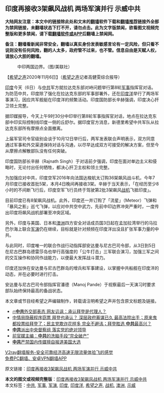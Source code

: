  <h2>印度再接收3架飙风战机 两场军演并行 示威中共</h2> <p class="notice"><b>大陆网友注意：本文中的链接除此处和文末的<a href="https://github.com/bannedbook/fanqiang" >翻墙</a>软件下载和<a href="https://github.com/killgcd/justmysocks/blob/master/README.md">翻墙推荐</a>链接外全部为禁网链接，未翻墙状态下打不开，请勿点击。此为文字版禁闻，欲看图文视频完整版和更多禁闻，请下载<a href="https://github.com/bannedbook/fanqiang">翻墙软件或APP</a>后翻墙上禁闻网。</p><p>备注：翻墙看新闻非常安全，翻墙以真实身份发表敏感言论有一定风险，但只看不说则没有任何风险，翻的人太多，政府管不过来，也不管。信息自由是天赋人权，请放心大胆的翻墙。</b></p>  <div class="entry"> <figure><figcaption>中印两国边界。（图/美联社）</figcaption></figure> <p>【<span class='wp_keywordlink_affiliate'><a href="https://www.soundofhope.org" title="希望之声" target="_blank">希望之声</a></span>2020年11月6日】（<a href="https://www.bannedbook.org/bnews/tag/%e5%b8%8c%e6%9c%9b%e4%b9%8b%e5%a3%b0/" class="st_tag internal_tag" rel="tag" title="标签 希望之声 下的日志">希望之声</a>记者高健雯综合报导）</p> <p><a href="https://www.bannedbook.org/bnews/tag/%e5%8d%b0%e5%ba%a6/" class="st_tag internal_tag" rel="tag" title="标签 印度 下的日志">印度</a>今天（6日）与<a href="https://www.bannedbook.org/bnews/tag/%e4%b8%ad%e5%85%b1/" class="st_tag internal_tag" rel="tag" title="标签 中共 下的日志">中共</a>军方就拉达克东部对峙问题举行第8轮<a href="https://www.bannedbook.org/bnews/tag/%E5%86%9B%E4%BA%8B/" class="st_tag internal_tag" rel="tag" title="标签 军事 下的日志">军事</a>指挥官对话。为防范中共，印度除了强化在拉达克东部的军事部署外，还在<a href="https://www.bannedbook.org/bnews/tag/%e5%8d%b0%e5%ba%a6%e6%b4%8b/" class="st_tag internal_tag" rel="tag" title="标签 印度洋 下的日志">印度洋</a>举行了两场军事演习，因应共军舰艇在印度洋的频繁活动。印度国防部长辛赫强调，印度决心扞卫领土完整。</p> <p>据印媒报导，今天上午9时30分中印举行第8轮军事指挥官对话，地点在拉达克东部中印实际控制线印度一侧的丘舒尔。据印度官方消息，新德里希望中共军队从拉达克东部所有摩擦点全面撤离。</p> <p>上届军官司令官级别会谈于10月12日举行后，两军发表联合声明表示，双方同意通过军事和外交渠道保持对话与沟通，以尽早达成双方可接受的解决方案，但至今从摩擦点解散部队没有任何突破。</p>  <p>印度国防部长辛赫（Rajnath Singh）于对话前夕强调，印度在面对单边主义和侵略时，无论付出任何牺牲，都决心扞卫主权和领土完整。</p> <p>为加强应对中共，印度空军2016年向法国达梭航太订购36架飙风战斗机，今年7月印度已接收首批5架，本月4日晚间再接收3架。辛赫于当天表示，「在经历至少8小时的不间断飞行后，印度空军飞行员终于驾驶第2批3架飙风<a href="https://www.bannedbook.org/bnews/tag/%e6%88%98%e6%9c%ba/" class="st_tag internal_tag" rel="tag" title="标签 战机 下的日志">战机</a>飞抵印度」。</p> <p>目前印度已有8架飙风战机。此外，印度还一并订购了「流星」（Meteor）飞弹和「暴风之影」巡弋飞弹，以应对中共空中武力，先前中印边界冲突严重时，一度传出印度将飙风战机部署至冲突区域。</p> <p>另外，印度与美国、日本和<a href="https://www.bannedbook.org/bnews/tag/%e6%be%b3%e6%b4%b2/" class="st_tag internal_tag" rel="tag" title="标签 澳洲 下的日志">澳洲</a>四方安全对话成员国3日起在孟加拉湾举行的马拉巴尔海上联合<a href="https://www.bannedbook.org/bnews/tag/%e5%86%9b%e6%bc%94/" class="st_tag internal_tag" rel="tag" title="标签 军演 下的日志">军演</a>仍在继续，目标就是针对频频在印度洋出没且扩张军事力量的中共。</p>  <p>与此同时，印度唯一的联合作战行动指挥部安达曼与尼古巴司令部，从3日到5日在尼古巴群岛德雷莎岛也举行高强度的「公牛打击」三军联合演习，加强三军之间的交互操作和协同作战能力，以便最大发挥战斗潜力。</p> <p>印度还加快在安达曼与尼古巴群岛的增兵和军事建设，以掌握中共船舰在印度洋的动态，并在必要时进行打击。</p> <p>安达曼与尼古巴司令部指挥官潘德（Manoj Pande）于视察最后一天演习时要求部队始终保持最高的备战状态。</p> <p>本文章或节目经希望之声编辑制作，转载请注明希望之声并包含原文标题及链接。</p>  <ul class='op-related-articles' title='相关阅读'> <li><a href='https://www.bannedbook.org/bnews/bannedvideo/20201106/1426904.html' target='_blank'>🔥<b>中共</b>外交部表态 网友讥讽：承认拜登是代理人？</a></li> <li><a href='https://www.bannedbook.org/bnews/bannedvideo/20201106/1426901.html' target='_blank'>中情局隐蔽程序窃票 拜登也承认？ 深层政府蓄谋已久 最高法院出手；原来鬼都投票给拜登了；民主党欺诈花样多 完全不避讳；拜登胜选 <b>中共</b>最高兴？</a></li> <li><a href='https://www.bannedbook.org/bnews/cbnews/20201106/1426886.html' target='_blank'><b>中共</b>派出中央督察组 落实党的绝对领导</a></li> <li><a href='https://www.bannedbook.org/bnews/cbnews/20201106/1426885.html' target='_blank'>前官媒主编：<b>中共</b>的洗脑手段“完全破产”</a></li> <li><a href='https://www.bannedbook.org/bnews/headline/20201106/1426876.html' target='_blank'><b>中共</b>严禁国内传媒擅自报道美国大选</a></li> </ul> <p class="texttj"> <a href="https://www.bannedbook.org/forum23/topic22702.html" target="_blank">V2ray翻墙服务-安全可靠经济高速无限流量体验飞的感觉</a><br/> <a href="https://github.com/bannedbook/fanqiang/wiki/%E7%A6%81%E9%97%BB%E7%BD%91%E5%AE%89%E5%8D%93%E7%BF%BB%E5%A2%99%E6%96%B0%E9%97%BBAPP" target="_blank">免费PC翻墙、安卓VPN翻墙APP</a></p><p>原文链接：<a class="src_link"  href="https://www.soundofhope.org/post/439978" target="_blank">印度再接收3架飙风战机 两场军演并行 示威中共</a></p><a name='sharetosocial'></a>       <div><b>本文的图文或视频完整版</b>：<a href='https://www.bannedbook.org/bnews/comments/20201106/1426906.html'>印度再接收3架飙风战机 两场军演并行 示威中共</a></div>  </div><!--END ENTRY--> <div class="postfooter"> <div>本文标签：<a href="https://www.bannedbook.org/bnews/tag/%e4%b8%ad%e5%85%b1/" rel="tag">中共</a>, <a href="https://www.bannedbook.org/bnews/tag/%E5%86%9B%E4%BA%8B/" rel="tag">军事</a>, <a href="https://www.bannedbook.org/bnews/tag/%e5%86%9b%e6%bc%94/" rel="tag">军演</a>, <a href="https://www.bannedbook.org/bnews/tag/%e5%8d%b0%e5%ba%a6/" rel="tag">印度</a>, <a href="https://www.bannedbook.org/bnews/tag/%e5%8d%b0%e5%ba%a6%e6%b4%8b/" rel="tag">印度洋</a>, <a href="https://www.bannedbook.org/bnews/tag/%e5%b8%8c%e6%9c%9b%e4%b9%8b%e5%a3%b0/" rel="tag">希望之声</a>, <a href="https://www.bannedbook.org/bnews/tag/%e6%88%98%e6%9c%ba/" rel="tag">战机</a>, <a href="https://www.bannedbook.org/bnews/tag/%e6%be%b3%e6%b4%b2/" rel="tag">澳洲</a>, <a href="https://www.bannedbook.org/bnews/tag/%e7%a4%ba%e5%a8%81/" rel="tag">示威</a></div>  </div><!--END POSTFOOTER--> 